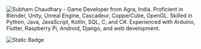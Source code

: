 ![Subham Chaudhary - Game Developer from Agra, India. Proficient in Blender, Unity, Unreal Engine, Cascadeur, CopperCube, OpenGL. Skilled in Python, Java, JavaScript, Kotlin, SQL, C, and C#. Experienced with Arduino, Flutter, Raspberry Pi, Android, Django, and web development.](https://imgur.com/uhNBZLf.if)

<!-- <img src="https://imgur.com/uhNBZLf.gif" height="100%" width="100%" align="center"> -->
<div>
<img alt="Static Badge" src="https://img.shields.io/badge/My_projects-black?style=for-the-badge&logo=gamedeveloper">

</div>
